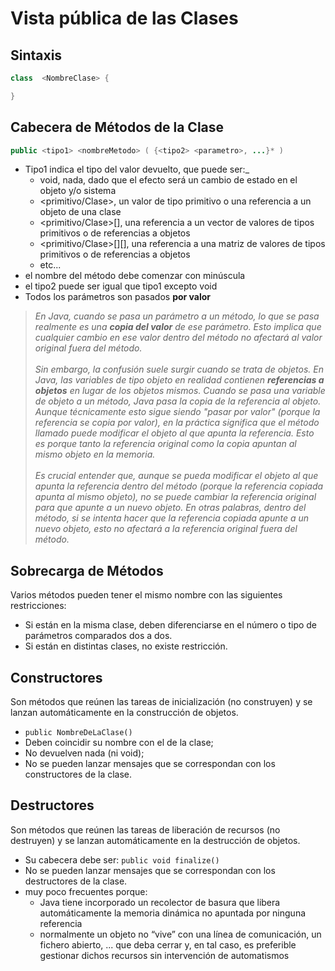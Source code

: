 # Vista pública de las Clases

## Sintaxis

```java
class  <NombreClase> {

}
```

## Cabecera de Métodos de la Clase

```java
public <tipo1> <nombreMetodo> ( {<tipo2> <parametro>, ...}* )

```

- Tipo1 indica el tipo del valor devuelto, que puede ser:_
  - void, nada, dado que el efecto será un cambio de estado en el objeto y/o sistema
  - <primitivo/Clase>, un valor de tipo primitivo o una referencia a un objeto de una clase
  - <primitivo/Clase>[], una referencia a un vector de valores de tipos primitivos o de referencias a objetos
  - <primitivo/Clase>[][], una referencia a una matriz de valores de tipos primitivos o de referencias a objetos
  - etc...
- el nombre del método debe comenzar con minúscula
- el tipo2 puede ser igual que tipo1 excepto void
- Todos los parámetros son pasados **por valor**

> *En Java, cuando se pasa un parámetro a un método, lo que se pasa realmente es una **copia del valor** de ese parámetro. Esto implica que cualquier cambio en ese valor dentro del método no afectará al valor original fuera del método.<br><br>
Sin embargo, la confusión suele surgir cuando se trata de objetos. En Java, las variables de tipo objeto en realidad contienen **referencias a objetos** en lugar de los objetos mismos. Cuando se pasa una variable de objeto a un método, Java pasa la copia de la referencia al objeto. Aunque técnicamente esto sigue siendo "pasar por valor" (porque la referencia se copia por valor), en la práctica significa que el método llamado puede modificar el objeto al que apunta la referencia. Esto es porque tanto la referencia original como la copia apuntan al mismo objeto en la memoria.<br><br>Es crucial entender que, aunque se pueda modificar el objeto al que apunta la referencia dentro del método (porque la referencia copiada apunta al mismo objeto), no se puede cambiar la referencia original para que apunte a un nuevo objeto. En otras palabras, dentro del método, si se intenta hacer que la referencia copiada apunte a un nuevo objeto, esto no afectará a la referencia original fuera del método.*

## Sobrecarga de Métodos

Varios métodos pueden tener el mismo nombre con las siguientes restricciones:

- Si están en la misma clase, deben diferenciarse en el número o tipo de parámetros comparados dos a dos.
- Si están en distintas clases, no existe restricción.

## Constructores

Son métodos que reúnen las tareas de inicialización (no construyen) y se lanzan automáticamente en la construcción de objetos. 

- `public NombreDeLaClase()`
- Deben coincidir su nombre con el de la clase;
- No devuelven nada (ni void);
- No se pueden lanzar mensajes que se correspondan con los constructores de la clase.

## Destructores

Son métodos que reúnen las tareas de liberación de recursos (no destruyen) y se lanzan automáticamente en la destrucción de objetos. 

- Su cabecera debe ser: `public void finalize()`
- No se pueden lanzar mensajes que se correspondan con los destructores de la clase.
- muy poco frecuentes porque:
  - Java tiene incorporado un recolector de basura que libera automáticamente la memoria dinámica no apuntada por ninguna referencia
  - normalmente un objeto no “vive” con una línea de comunicación, un fichero abierto, ... que deba cerrar y, en tal caso, es preferible gestionar dichos recursos sin intervención de automatismos
